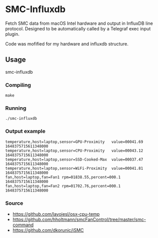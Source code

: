 # SMC-Influxdb

Fetch SMC data from macOS Intel hardware and output in InfluxDB line protocol. Designed to be automatically called by a Telegraf exec input plugin.

Code was mofified for my hardware and influxdb structure.

## Usage 

smc-influxdb



### Compiling

```
make
```

### Running

```
./smc-influxdb
```

### Output example

```
temperature,host=laptop,sensor=GPU-Proximity   value=00041.69 1648375715611348000
temperature,host=laptop,sensor=CPU-Proximity   value=00043.12 1648375715611348000
temperature,host=laptop,sensor=SSD-Cooked-Max  value=00037.47 1648375715611348000
temperature,host=laptop,sensor=WiFi-Proximity  value=00041.81 1648375715611348000
fan,host=laptop,fan=Fan1 rpm=01838.55,percent=000.1 1648375715611348000
fan,host=laptop,fan=Fan2 rpm=01702.76,percent=000.1 1648375715611348000
```


### Source
* https://github.com/lavoiesl/osx-cpu-temp
* https://github.com/hholtmann/smcFanControl/tree/master/smc-command
* https://github.com/dkorunic/iSMC
